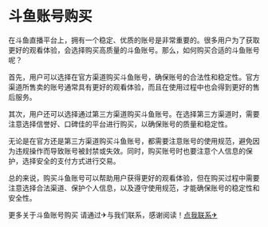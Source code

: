 # 斗鱼账号购买

在斗鱼直播平台上，拥有一个稳定、优质的账号是非常重要的。很多用户为了获取更好的观看体验，会选择购买高质量的斗鱼账号。那么，如何购买合适的斗鱼账号呢？

首先，用户可以选择在官方渠道购买斗鱼账号，确保账号的合法性和稳定性。官方渠道所售卖的账号通常具有更好的观看体验，而且在使用过程中也会得到更好的售后服务。

其次，用户还可以选择通过第三方渠道购买斗鱼账号。在选择第三方渠道时，需要注意选择信誉好、口碑佳的平台进行购买，以确保账号的质量和稳定性。

无论是在官方还是第三方渠道购买斗鱼账号，都需要注意账号的使用规范，避免因为违规操作而导致账号被封禁或失效。同时，购买账号时也要注意个人信息的保护，选择安全的支付方式进行交易。

总的来说，购买斗鱼账号可以帮助用户获得更好的观看体验，但在购买过程中需要注意选择合法渠道、保护个人信息，以及遵守使用规范，才能确保账号的稳定性和安全性。

更多关于斗鱼账号购买 请通过✈与我们联系，感谢阅读！[点我联系✈](https://ac.G208.com)